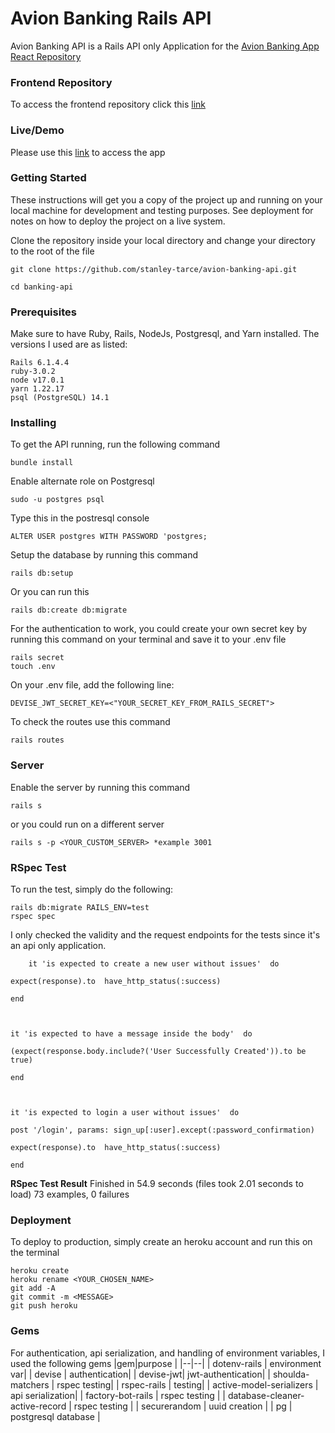 




# Avion Banking Rails API

Avion Banking API is a Rails API only Application for the [Avion Banking App React Repository](https://github.com/stanley-tarce/avion-banking-app)

### Frontend Repository
To access the frontend repository click this [link](https://github.com/stanley-tarce/avion-banking-api) 

### Live/Demo
Please use this [link](https://avion-banking-app.vercel.app) to access the app

### Getting Started
These instructions will get you a copy of the project up and running on your local machine for development and testing purposes. See deployment for notes on how to deploy the project on a live system.

Clone the repository inside your local directory and change your directory to the root of the file

```
git clone https://github.com/stanley-tarce/avion-banking-api.git
```
```
cd banking-api
```
### Prerequisites
Make sure to have Ruby, Rails, NodeJs, Postgresql, and Yarn installed. The versions I used are as listed: 

    Rails 6.1.4.4
    ruby-3.0.2
    node v17.0.1
    yarn 1.22.17
    psql (PostgreSQL) 14.1 
  ### Installing
To get the API running, run the following command  

    bundle install 
Enable alternate role on Postgresql

    sudo -u postgres psql 
 Type this in the postresql console
 

    ALTER USER postgres WITH PASSWORD 'postgres;
    

Setup the database by running this command

    rails db:setup

Or you can run this

    rails db:create db:migrate 

For the authentication to work, you could create your own secret key by running this command on your terminal and save it to your .env file

    rails secret
    touch .env 
On your .env file, add the following line:

    DEVISE_JWT_SECRET_KEY=<"YOUR_SECRET_KEY_FROM_RAILS_SECRET">

 To check the routes use this command
 

    rails routes 
### Server 
Enable the server by running this command 

    rails s 
or you could run on a different server  

    rails s -p <YOUR_CUSTOM_SERVER> *example 3001

### RSpec Test
To run the test, simply do the following: 

    rails db:migrate RAILS_ENV=test
    rspec spec
I only checked the validity and the request endpoints for the tests since it's an api only application. 


        it 'is expected to create a new user without issues'  do
    
    expect(response).to  have_http_status(:success)
    
    end
    
      
    
    it 'is expected to have a message inside the body'  do
    
    (expect(response.body.include?('User Successfully Created')).to be true)
    
    end
    
      
    
    it 'is expected to login a user without issues'  do
    
    post '/login', params: sign_up[:user].except(:password_confirmation)
    
    expect(response).to  have_http_status(:success)
    
    end
   **RSpec Test Result**
   Finished in 54.9 seconds (files took 2.01 seconds to load)
73 examples, 0 failures
    
### Deployment
To deploy to production, simply create an heroku account and run this on the terminal 

    heroku create
    heroku rename <YOUR_CHOSEN_NAME>
    git add -A 
    git commit -m <MESSAGE>
    git push heroku 

### Gems
For authentication, api serialization, and handling of environment variables, I used the following gems 
|gem|purpose |
|--|--|
| dotenv-rails |  environment var|
| devise |  authentication|
| devise-jwt| jwt-authentication|
| shoulda-matchers |  rspec testing|
| rspec-rails |  testing|
| active-model-serializers |  api serialization|
| factory-bot-rails | rspec testing |
| database-cleaner-active-record | rspec testing |
| securerandom | uuid creation |
| pg | postgresql database |
